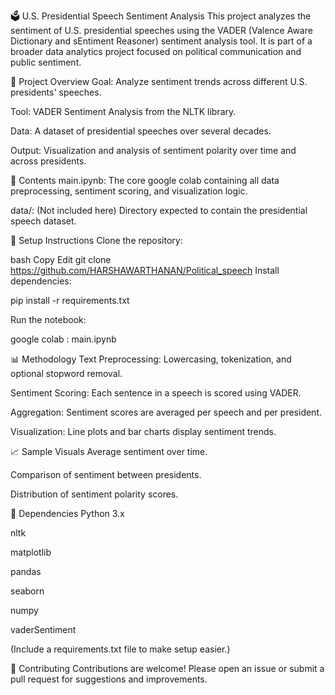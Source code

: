 🗳️ U.S. Presidential Speech Sentiment Analysis
This project analyzes the sentiment of U.S. presidential speeches using the VADER (Valence Aware Dictionary and sEntiment Reasoner) sentiment analysis tool. It is part of a broader data analytics project focused on political communication and public sentiment.

📓 Project Overview
Goal: Analyze sentiment trends across different U.S. presidents' speeches.

Tool: VADER Sentiment Analysis from the NLTK library.

Data: A dataset of presidential speeches over several decades.

Output: Visualization and analysis of sentiment polarity over time and across presidents.

🧪 Contents
main.ipynb: The core google colab containing all data preprocessing, sentiment scoring, and visualization logic.

data/: (Not included here) Directory expected to contain the presidential speech dataset.

🔧 Setup Instructions
Clone the repository:

bash
Copy
Edit
git clone https://github.com/HARSHAWARTHANAN/Political_speech
Install dependencies:


pip install -r requirements.txt

Run the notebook:

google colab : main.ipynb

📊 Methodology
Text Preprocessing: Lowercasing, tokenization, and optional stopword removal.

Sentiment Scoring: Each sentence in a speech is scored using VADER.

Aggregation: Sentiment scores are averaged per speech and per president.

Visualization: Line plots and bar charts display sentiment trends.

📈 Sample Visuals
Average sentiment over time.

Comparison of sentiment between presidents.

Distribution of sentiment polarity scores.

🧰 Dependencies
Python 3.x

nltk

matplotlib

pandas

seaborn

numpy

vaderSentiment

(Include a requirements.txt file to make setup easier.)

🤝 Contributing
Contributions are welcome! Please open an issue or submit a pull request for suggestions and improvements.
